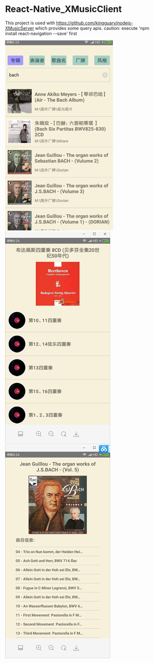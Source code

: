 # React-Native_XMusicClient

This project is used with https://github.com/kingguary/nodejs-XMusicServer which provides some query apis.
caution: execute 'npm install react-navigation --save' first

![image](https://github.com/kingguary/React-Native_XMusicClient/raw/master/screenshots/1.png)
![image](https://github.com/kingguary/React-Native_XMusicClient/raw/master/screenshots/2.png)
![image](https://github.com/kingguary/React-Native_XMusicClient/raw/master/screenshots/3.png)